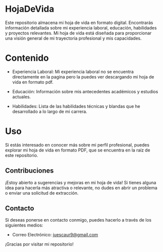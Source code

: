 # HojaDeVida
Este repositorio almacena mi hoja de vida en formato digital. Encontrarás información detallada sobre mi experiencia laboral, educación, habilidades y proyectos relevantes. Mi hoja de vida está diseñada para proporcionar una visión general de mi trayectoria profesional y mis capacidades.

# Contenido
- Experiencia Laboral: Mi experiencia laboral no se encuentra directamente en la pagina pero la puedes ver descargando mi hoja de vida en formato pdf.

- Educación: Información sobre mis antecedentes académicos y estudios actuales.

- Habilidades: Lista de las habilidades técnicas y blandas que he desarrollado a lo largo de mi carrera.
  
# Uso
Si estás interesado en conocer más sobre mi perfil profesional, puedes explorar mi hoja de vida en formato PDF, que se encuentra en la raíz de este repositorio.

## Contribuciones
¡Estoy abierto a sugerencias y mejoras en mi hoja de vida! Si tienes alguna idea para hacerla más atractiva o relevante, no dudes en abrir un problema o enviar una solicitud de extracción.

## Contacto
Si deseas ponerse en contacto conmigo, puedes hacerlo a través de los siguientes medios:

- Correo Electrónico: juescaur9@gmail.com

¡Gracias por visitar mi repositorio!
